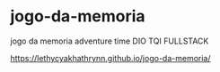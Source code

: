 # jogo-da-memoria
 jogo da memoria adventure time DIO TQI FULLSTACK

https://lethycyakhathrynn.github.io/jogo-da-memoria/
